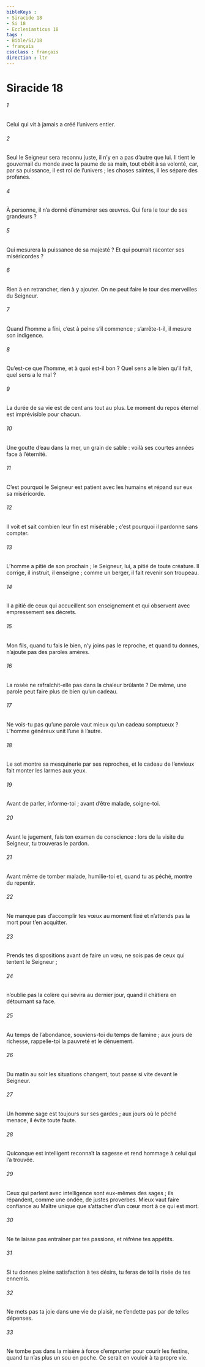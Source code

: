 ```yaml
---
bibleKeys : 
- Siracide 18
- Si 18
- Ecclesiasticus 18
tags : 
- Bible/Si/18
- français
cssclass : français
direction : ltr
---
```


# Siracide 18

###### 1
Celui qui vit à jamais a créé l’univers entier.
###### 2
Seul le Seigneur sera reconnu juste,
il n’y en a pas d’autre que lui.
Il tient le gouvernail du monde avec la paume de sa main,
tout obéit à sa volonté,
car, par sa puissance, il est roi de l’univers ;
les choses saintes, il les sépare des profanes.
###### 4
À personne, il n’a donné d’énumérer ses œuvres.
Qui fera le tour de ses grandeurs ?
###### 5
Qui mesurera la puissance de sa majesté ?
Et qui pourrait raconter ses miséricordes ?
###### 6
Rien à en retrancher, rien à y ajouter.
On ne peut faire le tour des merveilles du Seigneur.
###### 7
Quand l’homme a fini, c’est à peine s’il commence ;
s’arrête-t-il, il mesure son indigence.
###### 8
Qu’est-ce que l’homme, et à quoi est-il bon ?
Quel sens a le bien qu’il fait, quel sens a le mal ?
###### 9
La durée de sa vie est de cent ans tout au plus.
Le moment du repos éternel est imprévisible pour chacun.
###### 10
Une goutte d’eau dans la mer, un grain de sable :
voilà ses courtes années face à l’éternité.
###### 11
C’est pourquoi le Seigneur est patient avec les humains
et répand sur eux sa miséricorde.
###### 12
Il voit et sait combien leur fin est misérable ;
c’est pourquoi il pardonne sans compter.
###### 13
L’homme a pitié de son prochain ;
le Seigneur, lui, a pitié de toute créature.
Il corrige, il instruit, il enseigne ;
comme un berger, il fait revenir son troupeau.
###### 14
Il a pitié de ceux qui accueillent son enseignement
et qui observent avec empressement ses décrets.
###### 15
Mon fils, quand tu fais le bien, n’y joins pas le reproche,
et quand tu donnes, n’ajoute pas des paroles amères.
###### 16
La rosée ne rafraîchit-elle pas dans la chaleur brûlante ?
De même, une parole peut faire plus de bien qu’un cadeau.
###### 17
Ne vois-tu pas qu’une parole vaut mieux qu’un cadeau somptueux ?
L’homme généreux unit l’une à l’autre.
###### 18
Le sot montre sa mesquinerie par ses reproches,
et le cadeau de l’envieux fait monter les larmes aux yeux.
###### 19
Avant de parler, informe-toi ;
avant d’être malade, soigne-toi.
###### 20
Avant le jugement, fais ton examen de conscience :
lors de la visite du Seigneur, tu trouveras le pardon.
###### 21
Avant même de tomber malade, humilie-toi
et, quand tu as péché, montre du repentir.
###### 22
Ne manque pas d’accomplir tes vœux au moment fixé
et n’attends pas la mort pour t’en acquitter.
###### 23
Prends tes dispositions avant de faire un vœu,
ne sois pas de ceux qui tentent le Seigneur ;
###### 24
n’oublie pas la colère qui sévira au dernier jour,
quand il châtiera en détournant sa face.
###### 25
Au temps de l’abondance, souviens-toi du temps de famine ;
aux jours de richesse, rappelle-toi la pauvreté et le dénuement.
###### 26
Du matin au soir les situations changent,
tout passe si vite devant le Seigneur.
###### 27
Un homme sage est toujours sur ses gardes ;
aux jours où le péché menace, il évite toute faute.
###### 28
Quiconque est intelligent reconnaît la sagesse
et rend hommage à celui qui l’a trouvée.
###### 29
Ceux qui parlent avec intelligence sont eux-mêmes des sages ;
ils répandent, comme une ondée, de justes proverbes.
Mieux vaut faire confiance au Maître unique
que s’attacher d’un cœur mort à ce qui est mort.
###### 30
Ne te laisse pas entraîner par tes passions,
et réfrène tes appétits.
###### 31
Si tu donnes pleine satisfaction à tes désirs,
tu feras de toi la risée de tes ennemis.
###### 32
Ne mets pas ta joie dans une vie de plaisir,
ne t’endette pas par de telles dépenses.
###### 33
Ne tombe pas dans la misère
à force d’emprunter pour courir les festins,
quand tu n’as plus un sou en poche.
Ce serait en vouloir à ta propre vie.
